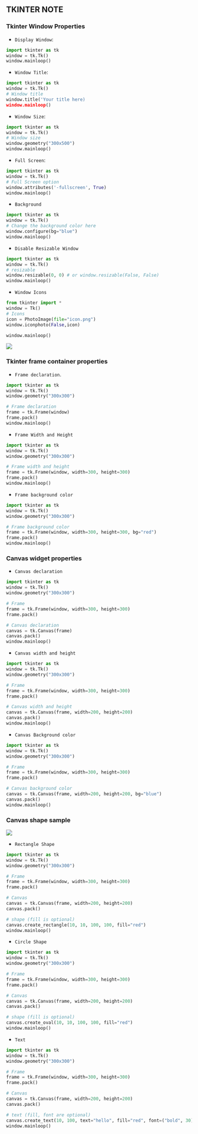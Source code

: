 ## TKINTER NOTE

### Tkinter Window Properties
- `Display Window`:
```python
import tkinter as tk
window = tk.Tk()
window.mainloop()
```
- `Window Title`:
```python
import tkinter as tk
window = tk.Tk()
# Window title
window.title('Your title here)
window.mainloop()
```
- `Window Size`:
```python
import tkinter as tk
window = tk.Tk()
# Window size
window.geometry("300x500")
window.mainloop()
```
- `Full Screen`:
```python
import tkinter as tk
window = tk.Tk()
# Full Screen option
window.attributes('-fullscreen', True)
window.mainloop()
```
- `Background`
```python
import tkinter as tk
window = tk.Tk()
# Change the background color here
window.configure(bg="blue")
window.mainloop()
```
- `Disable Resizable Window`
```python
import tkinter as tk
window = tk.Tk()
# resizable
window.resizable(0, 0) # or window.resizable(False, False)
window.mainloop()
```
- `Window Icons`

```python
from tkinter import *
window = Tk()
# Icons
icon = PhotoImage(file="icon.png")
window.iconphoto(False,icon)

window.mainloop()
```
<img src="result.png">

### Tkinter frame container properties
- `Frame declaration`.

```python
import tkinter as tk
window = tk.Tk()
window.geometry("300x300")

# Frame declaration
frame = tk.Frame(window)
frame.pack()
window.mainloop()
```
- `Frame Width and Height`

```python
import tkinter as tk
window = tk.Tk()
window.geometry("300x300")

# Frame width and height
frame = tk.Frame(window, width=300, height=300)
frame.pack()
window.mainloop()
```
- `Frame background color`

```python
import tkinter as tk
window = tk.Tk()
window.geometry("300x300")

# Frame background color
frame = tk.Frame(window, width=300, height=300, bg="red")
frame.pack()
window.mainloop()
```
### Canvas widget properties
- `Canvas declaration`

```python
import tkinter as tk
window = tk.Tk()
window.geometry("300x300")

# Frame
frame = tk.Frame(window, width=300, height=300)
frame.pack()

# Canvas declaration
canvas = tk.Canvas(frame)
canvas.pack()
window.mainloop()
```
- `Canvas width and height`

```python
import tkinter as tk
window = tk.Tk()
window.geometry("300x300")

# Frame
frame = tk.Frame(window, width=300, height=300)
frame.pack()

# Canvas width and height
canvas = tk.Canvas(frame, width=200, height=200)
canvas.pack()
window.mainloop()
```
- `Canvas Background color`

```python
import tkinter as tk
window = tk.Tk()
window.geometry("300x300")

# Frame
frame = tk.Frame(window, width=300, height=300)
frame.pack()

# Canvas background color
canvas = tk.Canvas(frame, width=200, height=200, bg="blue")
canvas.pack()
window.mainloop()
```
### Canvas shape sample
<img src="shape.png">

- `Rectangle Shape`

```python
import tkinter as tk
window = tk.Tk()
window.geometry("300x300")

# Frame
frame = tk.Frame(window, width=300, height=300)
frame.pack()

# Canvas 
canvas = tk.Canvas(frame, width=200, height=200)
canvas.pack()

# shape (fill is optional)
canvas.create_rectangle(10, 10, 100, 100, fill="red")
window.mainloop()
```
- `Circle Shape`

```python
import tkinter as tk
window = tk.Tk()
window.geometry("300x300")

# Frame
frame = tk.Frame(window, width=300, height=300)
frame.pack()

# Canvas 
canvas = tk.Canvas(frame, width=200, height=200)
canvas.pack()

# shape (fill is optional)
canvas.create_oval(10, 10, 100, 100, fill="red")
window.mainloop()
```
- `Text`

```python
import tkinter as tk
window = tk.Tk()
window.geometry("300x300")

# Frame
frame = tk.Frame(window, width=300, height=300)
frame.pack()

# Canvas 
canvas = tk.Canvas(frame, width=200, height=200)
canvas.pack()

# text (fill, font are optional)
canvas.create_text(10, 100, text="hello", fill="red", font=("bold", 30))
window.mainloop()
```
